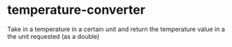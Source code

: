 # temperature-converter
Take in a temperature in a certain unit and return the temperature value in a the unit requested (as a double)
